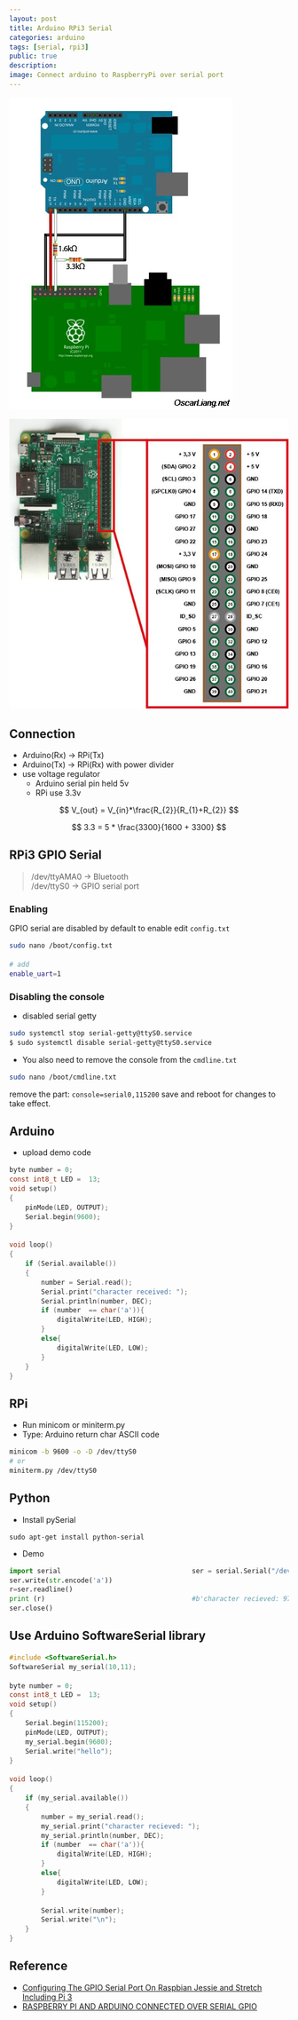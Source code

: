 ```yaml
---
layout: post
title: Arduino RPi3 Serial
categories: arduino
tags: [serial, rpi3]
public: true
description:
image: Connect arduino to RaspberryPi over serial port
---
```


![](/images/2019-01-21-20-33-40.png)

![](/images/2019-01-21-20-42-18.png)
## Connection
- Arduino(Rx) -> RPi(Tx)
- Arduino(Tx) -> RPi(Rx) with power divider
- use voltage regulator
    -  Arduino serial  pin held 5v
    -  RPi  use 3.3v

$$
V_{out} = V_{in}*\frac{R_{2}}{R_{1}+R_{2}}
$$

$$
3.3 = 5 * \frac{3300}{1600 + 3300}
$$

## RPi3 GPIO  Serial
>/dev/ttyAMA0 -> Bluetooth  
/dev/ttyS0 -> GPIO serial port

### Enabling
GPIO serial are disabled by default
to enable edit `config.txt`

```bash
sudo nano /boot/config.txt

# add
enable_uart=1
```

### Disabling the console
- disabled serial getty
```bash
sudo systemctl stop serial-getty@ttyS0.service
$ sudo systemctl disable serial-getty@ttyS0.service
```
- You also need to remove the console from the `cmdline.txt`

```bash
sudo nano /boot/cmdline.txt
```
remove the part: `console=serial0,115200` save and reboot for changes to take effect.

##  Arduino 
- upload demo code
```c
byte number = 0;
const int8_t LED =  13;
void setup()
{
    pinMode(LED, OUTPUT);
    Serial.begin(9600);
}

void loop()
{
    if (Serial.available())
    {
        number = Serial.read();
        Serial.print("character received: ");
        Serial.println(number, DEC);
        if (number  == char('a')){
            digitalWrite(LED, HIGH);
        }
        else{
            digitalWrite(LED, LOW);
        }
    }
}
```

## RPi
- Run  minicom or miniterm.py
- Type: Arduino return char ASCII code

```bash
minicom -b 9600 -o -D /dev/ttyS0
# or
miniterm.py /dev/ttyS0
```

##  Python
- Install pySerial
```
sudo apt-get install python-serial
```

- Demo
```python
import serial                                 ser = serial.Serial("/dev/ttyS0", 9600, timeout=1)                                    ser.open() 
ser.write(str.encode('a'))
r=ser.readline()
print (r)                                     #b'character recieved: 97\r\n'
ser.close()
```

## Use Arduino SoftwareSerial library
```c
#include <SoftwareSerial.h>
SoftwareSerial my_serial(10,11);

byte number = 0;
const int8_t LED =  13;
void setup()
{
    Serial.begin(115200);
    pinMode(LED, OUTPUT);
    my_serial.begin(9600);
    Serial.write("hello");
}

void loop()
{
    if (my_serial.available())
    {
        number = my_serial.read();
        my_serial.print("character recieved: ");
        my_serial.println(number, DEC);
        if (number  == char('a')){
            digitalWrite(LED, HIGH);
        }
        else{
            digitalWrite(LED, LOW);
        }
        
        Serial.write(number);
        Serial.write("\n");
    }
}
```
## Reference
- [Configuring The GPIO Serial Port On Raspbian Jessie and Stretch Including Pi 3](https://spellfoundry.com/2016/05/29/configuring-gpio-serial-port-raspbian-jessie-including-pi-3/)
- [RASPBERRY PI AND ARDUINO CONNECTED OVER SERIAL GPIO](https://oscarliang.com/raspberry-pi-and-arduino-connected-serial-gpio/)